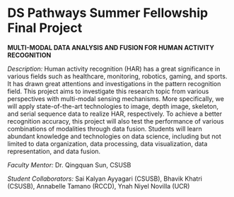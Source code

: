 # DS Pathways Summer Fellowship Final Project
**MULTI-MODAL DATA ANALYSIS AND FUSION FOR HUMAN ACTIVITY RECOGNITION**

*Description:*
Human activity recognition (HAR) has a great significance in various fields such as
healthcare, monitoring, robotics, gaming, and sports. It has drawn great attentions and
investigations in the pattern recognition field. This project aims to investigate this research topic from various perspectives with multi-modal sensing mechanisms. More specifically, we will apply state-of-the-art technologies to image, depth image, skeleton, and serial sequence data to realize HAR, respectively. To achieve a better recognition accuracy, this project will also test the performance of various combinations of modalities through data fusion. Students will learn abundant knowledge and technologies on data science,
including but not limited to data organization, data processing, data visualization, data
representation, and data fusion.

*Faculty Mentor:* Dr. Qingquan Sun, CSUSB

*Student Collaborators:* Sai Kalyan Ayyagari (CSUSB), 
                       Bhavik Khatri (CSUSB), 
                       Annabelle Tamano (RCCD), 
                       Ynah Niyel Novilla (UCR)

